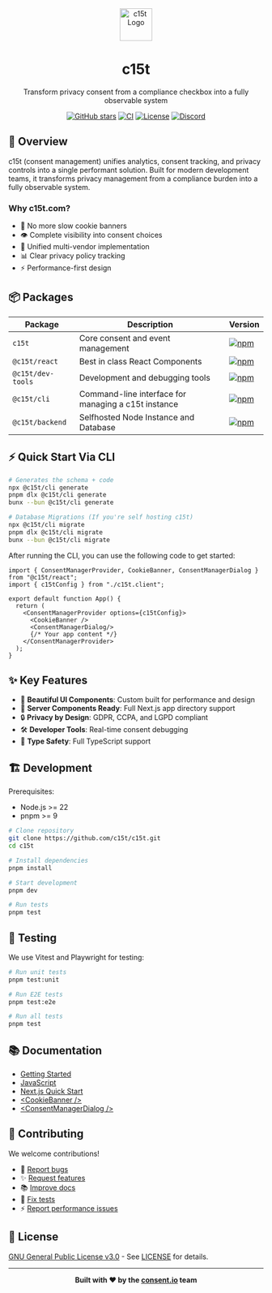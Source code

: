 <div align="center">
  <img src="https://c15t.com/logo-icon.png" alt="c15t Logo" width="64" height="64" />
  <h1>c15t</h1>
  <p>Transform privacy consent from a compliance checkbox into a fully observable system</p>

  [![GitHub stars](https://img.shields.io/github/stars/c15t/c15t?style=flat-square)](https://github.com/c15t/c15t)
  [![CI](https://img.shields.io/github/actions/workflow/status/c15t/c15t/ci.yml?style=flat-square)](https://github.com/c15t/c15t/actions/workflows/ci.yml)
  [![License](https://img.shields.io/badge/license-GPL--3.0-blue.svg?style=flat-square)]([LICENSE.md](https://github.com/c15t/c15t/blob/main/LICENSE.md))
  [![Discord](https://img.shields.io/discord/1312171102268690493?style=flat-square)](https://c15t.com/discord)
</div>

## 🎯 Overview

c15t (consent management) unifies analytics, consent tracking, and privacy controls into a single performant solution. Built for modern development teams, it transforms privacy management from a compliance burden into a fully observable system.

### Why c15t.com?

- 🚫 No more slow cookie banners
- 👁️ Complete visibility into consent choices
- 🔄 Unified multi-vendor implementation
- 📊 Clear privacy policy tracking
- ⚡ Performance-first design

## 📦 Packages

| Package | Description | Version |
|---------|-------------|---------|
| `c15t` | Core consent and event management | [![npm](https://img.shields.io/npm/v/c15t?style=flat-square)](https://www.npmjs.com/package/c15t) |
| `@c15t/react` | Best in class React Components | [![npm](https://img.shields.io/npm/v/@c15t/react?style=flat-square)](https://www.npmjs.com/package/@c15t/react) |
| `@c15t/dev-tools` | Development and debugging tools | [![npm](https://img.shields.io/npm/v/@c15t/dev-tools?style=flat-square)](https://www.npmjs.com/package/@c15t/dev-tools) |
| `@c15t/cli` | Command-line interface for managing a c15t instance | [![npm](https://img.shields.io/npm/v/@c15t/cli?style=flat-square)](https://www.npmjs.com/package/@c15t/cli) |
| `@c15t/backend` | Selfhosted Node Instance and Database | [![npm](https://img.shields.io/npm/v/@c15t/backend?style=flat-square)](https://www.npmjs.com/package/@c15t/backend) |

## ⚡ Quick Start Via CLI

```bash
# Generates the schema + code
npx @c15t/cli generate 
pnpm dlx @c15t/cli generate
bunx --bun @c15t/cli generate

# Database Migrations (If you're self hosting c15t)
npx @c15t/cli migrate
pnpm dlx @c15t/cli migrate
bunx --bun @c15t/cli migrate
```

After running the CLI, you can use the following code to get started:

```tsx
import { ConsentManagerProvider, CookieBanner, ConsentManagerDialog } from "@c15t/react";
import { c15tConfig } from "./c15t.client";

export default function App() {
  return (
    <ConsentManagerProvider options={c15tConfig}>
      <CookieBanner />
      <ConsentManagerDialog/>
      {/* Your app content */}
    </ConsentManagerProvider>
  );
}
```

## ✨ Key Features

- 🎨 **Beautiful UI Components**: Custom built for performance and design
- 📱 **Server Components Ready**: Full Next.js app directory support
- 🔒 **Privacy by Design**: GDPR, CCPA, and LGPD compliant
- 🛠️ **Developer Tools**: Real-time consent debugging
- 🎯 **Type Safety**: Full TypeScript support

## 🏗️ Development

Prerequisites:
- Node.js >= 22
- pnpm >= 9

```bash
# Clone repository
git clone https://github.com/c15t/c15t.git
cd c15t

# Install dependencies
pnpm install

# Start development
pnpm dev

# Run tests
pnpm test
```

## 🧪 Testing

We use Vitest and Playwright for testing:

```bash
# Run unit tests
pnpm test:unit

# Run E2E tests
pnpm test:e2e

# Run all tests
pnpm test
```

## 📚 Documentation

- [Getting Started](https://c15t.com/docs)
- [JavaScript](https://c15t.com/docs/javascript/quickstart)
- [Next.js Quick Start](https://c15t.com/docs/nextjs/quickstart)
- [\<CookieBanner />](https://c15t.com/docs/components/react/cookie-banner)
- [\<ConsentManagerDialog />](https://c15t.com/docs/components/react/consent-manager-dialog)

## 🤝 Contributing

We welcome contributions!

- 🐛 [Report bugs](https://github.com/c15t/c15t/issues/new?template=bug_report.yml)
- ✨ [Request features](https://github.com/c15t/c15t/issues/new?template=feature_request.yml)
- 📚 [Improve docs](https://github.com/c15t/c15t/issues/new?template=doc_report.yml)
- 🧪 [Fix tests](https://github.com/c15t/c15t/issues/new?template=test.yml)
- ⚡ [Report performance issues](https://github.com/c15t/c15t/issues/new?template=performance.yml)

## 📜 License

[GNU General Public License v3.0](https://github.com/c15t/c15t/blob/main/LICENSE.md) - See [LICENSE]([LICENSE.md](https://github.com/c15t/c15t/blob/main/LICENSE.md)) for details.

---

<div align="center">
  <strong>Built with ❤️ by the <a href="www.consent.io"/>consent.io</a> team</strong>
</div>
